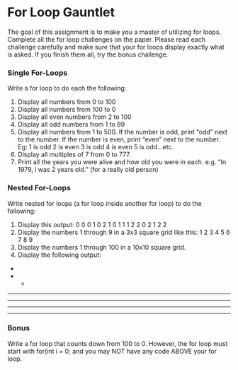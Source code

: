 
# For Loop Gauntlet
 The goal of this assignment is to make you a master of utilizing for loops. Complete all the for loop challenges on the paper. Please read each challenge carefully and make sure that your for loops display exactly what is asked. If you finish them all, try the bonus challenge.
### Single For-Loops
 Write a for loop to do each the following:
1. Display all numbers from 0 to 100
2. Display all numbers from 100 to 0
3. Display all even numbers from 2 to 100
4. Display all odd numbers from 1 to 99
5. Display all numbers from 1 to 500. If the number is odd, print “odd” next to the number. If the number is even, print “even” next to the number.
 Eg:
 1 is odd
 2 is even
 3 is odd
 4 is even
 5 is odd...etc.
6. Display all multiples of 7 from 0 to 777.
7. Print all the years you were alive and how old you were in each. e.g. “In 1979, i was 2 years old.” (for a really old person)
### Nested For-Loops
 Write nested for loops (a for loop inside another for loop) to do the following:
1. Display this output:
 0  0
 0  1
 0  2
 1  0
 1  1
 1  2
 2  0
 2  1
 2  2
2. Display the numbers 1 through 9 in a 3x3 square grid like this:
 1  2  3
 4  5  6
 7  8  9
3. Display the numbers 1 through 100 in a 10x10 square grid.
4. Display the following output:
 *
 *  *
 *  *  *
 *  *  *  *
 *  *  *  *  *
 *  *  *  *  *  *
### **Bonus**
 Write a for loop that counts down from 100 to 0. However, the for loop must start with for(int i = 0;  and you may NOT have any code ABOVE your for loop.

